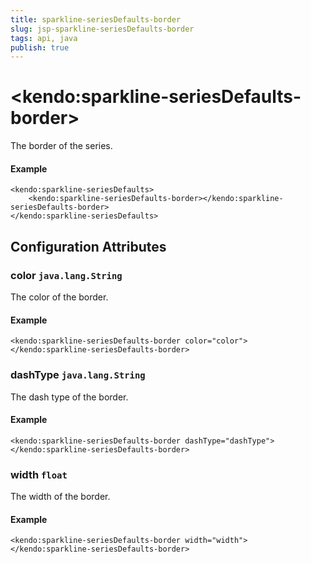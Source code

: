 ```yaml
---
title: sparkline-seriesDefaults-border
slug: jsp-sparkline-seriesDefaults-border
tags: api, java
publish: true
---
```


# \<kendo:sparkline-seriesDefaults-border\>

The border of the series.

#### Example
    <kendo:sparkline-seriesDefaults>
        <kendo:sparkline-seriesDefaults-border></kendo:sparkline-seriesDefaults-border>
    </kendo:sparkline-seriesDefaults>

## Configuration Attributes

### color `java.lang.String`

The color of the border.

#### Example
    <kendo:sparkline-seriesDefaults-border color="color">
    </kendo:sparkline-seriesDefaults-border>

### dashType `java.lang.String`

The dash type of the border.

#### Example
    <kendo:sparkline-seriesDefaults-border dashType="dashType">
    </kendo:sparkline-seriesDefaults-border>

### width `float`

The width of the border.

#### Example
    <kendo:sparkline-seriesDefaults-border width="width">
    </kendo:sparkline-seriesDefaults-border>

